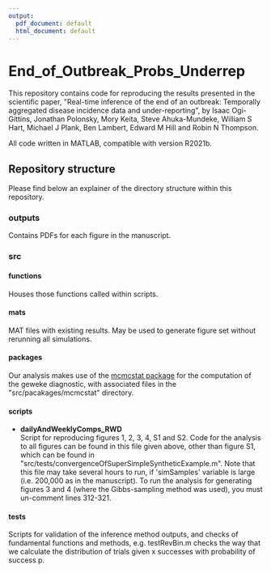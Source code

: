 ```yaml
---
output:
  pdf_document: default
  html_document: default
---
```


# End_of_Outbreak_Probs_Underrep

This repository contains code for reproducing the results presented in the scientific paper, "Real-time inference of the end of an outbreak: Temporally aggregated disease incidence data and under-reporting", by Isaac Ogi-Gittins, Jonathan Polonsky, Mory Keita, Steve Ahuka-Mundeke, William S Hart, Michael J Plank, Ben Lambert, Edward M Hill and Robin N Thompson.

All code written in MATLAB, compatible with version R2021b.

## Repository structure

Please find below an explainer of the directory structure within this repository.

### outputs
Contains PDFs for each figure in the manuscript.

### src

#### functions
Houses those functions called within scripts.

#### mats
MAT files with existing results. May be used to generate figure set without rerunning all simulations.

#### packages
Our analysis makes use of the [mcmcstat package](https://github.com/mjlaine/mcmcstat) for the computation of the geweke diagnostic, with associated files in the "src/pacakages/mcmcstat" directory.

#### scripts

 - **dailyAndWeeklyComps_RWD**  
Script for reproducing figures 1, 2, 3, 4, S1 and S2. 
Code for the analysis to all figures can be found in this file given above, other than figure S1, which can be found in "src/tests/convergenceOfSuperSimpleSyntheticExample.m". Note that this file may take several hours to run, if 'simSamples' variable is large (i.e. 200,000 as in the manuscript). To run the analysis for generating figures 3 and 4 (where the Gibbs-sampling method was used), you must un-comment lines 312-321.


#### tests

Scripts for validation of the inference method outputs, and checks of fundamental functions and methods, e.g. testRevBin.m checks the way that we calculate the distribution of trials given x successes with probability of success p.